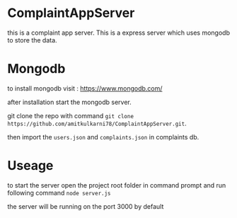 # ComplaintAppServer
this is a complaint app server. This is a express server which uses mongodb to store the data.

# Mongodb

to install mongodb visit :  https://www.mongodb.com/

after installation start the mongodb server.

git clone the repo with command `git clone https://github.com/amitkulkarni78/ComplaintAppServer.git`.

then import the `users.json` and `complaints.json` in complaints db.

# Useage

to start the server open the project root folder in command prompt and run following command
`node server.js`

the server will be running on the port 3000 by default

